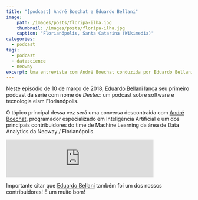 ```yaml
---
title: "[podcast] André Boechat e Eduardo Bellani"
image:
    path: /images/posts/floripa-ilha.jpg
    thumbnail: /images/posts/floripa-ilha.jpg
    caption: "Florianópolis, Santa Catarina (Wikimedia)"
categories:
  - podcast
tags:
  - podcast
  - datascience
  - neoway
excerpt: Uma entrevista com André Boechat conduzida por Eduardo Bellani.
---
```


Neste episódio de 10 de março de 2018, [Eduardo Bellani] lança seu
primeiro podcast da série com nome de _Destec_: um podcast sobre
software e tecnologia elsm Florianópolis.

O tópico principal dessa vez será uma conversa descontraída com [André
Boechat], programador especializado em Inteligência Artificial e um dos
principais contribuidores do time de Machine Learning da área de Data
Analytics da Neoway / Florianópolis.

<iframe src="https://anchor.fm/destec/embed/episodes/Andr-Boechat-e3e3nq/a-abhsp1"
        height="102px"
        width="400px"
        frameborder="0"
        scrolling="no">
</iframe>

Importante citar que [Eduardo Bellani] também foi um dos nossos
contribuidores! E um muito bom!


[Eduardo Bellani]: https://www.linkedin.com/in/eduardo-bellani/
[André Boechat]: https://www.linkedin.com/in/boechat107/
